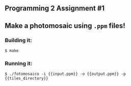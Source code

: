 ## Programming 2 Assignment #1

## Make a photomosaic using `.ppm` files!

### Building it:
```console
$ make
```

### Running it:
```console
$ ./fotomosaico -i {{input.ppm}} -o {{output.ppm}} -p {{tiles_directory}}
```
